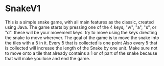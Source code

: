 # SnakeV1
This is a simple snake game, with all main features as the classic, created using Java.
The game starts by pressing one of the 4 keys, "w", "a", "s", or "d". these will be your movement keys.
try to move using the keys directing the snake to move wherever.
The goal of the game is to move the snake into the tiles with a 5 in it. Every 5 that is collected is one point
Also every 5 that is collected will increase the length of the Snake by one unit.
Make sure not to move onto a tile that already contains a 1 or of part of the snake because that will make you lose and end the game.
